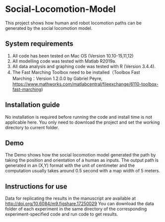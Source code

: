 # Social-Locomotion-Model
This project shows how human and robot locomotion paths can be generated by the social locomotion model.

## System requirements
1. All code has been tested on Mac OS (Version 10.10-15,11,12)
2. All modelling code was tested with Matlab R2019a.
3. All data analysis and graphing code was tested with R (Version 3.4.4).
4. The Fast Marching Toolbox need to be installed（Toolbox Fast Marching：Version 1.2.0.0 by Gabriel Peyre, https://www.mathworks.com/matlabcentral/fileexchange/6110-toolbox-fast-marching)

## Installation guide
No installation is required before running the code and install time is not applicable here. You only need to download the project and set the working directory to current folder.

## Demo
The Demo shows how the social locomotion model generated the path by taking the position and orientation of a human as inputs.
The output path is generated in an (X,Y) format with the unit of centimeter and the computation usually takes around 0.5 second with a map width of 5 meters.

## Instructions for use
Data for replicating the results in the manuscript are available at http://doi.org/10.6084/m9.figshare.17250029
You can download the data folder of each experiment in the same directory of the corresponding experiment-specified code and run code to get results.
